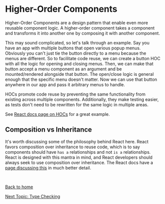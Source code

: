 # Higher-Order Components
Higher-Order Components are a design pattern that enable even more reusable component logic. A higher-order component
takes a component and transforms it into another one by composing it with another component. 

This may sound complicated, so let's talk through an example. Say you have an app with multiple buttons that open
various popup menus. Obviously you can't just tie the button directly to a menu because the menus are different. So 
to facilitate code reuse, we can create a button HOC with all the logic for opening and closing menus. Then,
we can make that button accept a menu component as an argument and be mounted/rendered alongside that button. The 
open/close logic is general enough that the specific menu doesn't matter. Now we can use that button anywhere in
our app and pass it arbitrary menus to handle.

HOCs promote code reuse by preventing the same functionality from existing across multiple components. Additionally,
they make testing easier, as tests don't need to be rewritten for the same logic in multiple areas.

See [React docs page on HOCs](https://reactjs.org/docs/higher-order-components.html) for a great example.

## Composition vs Inheritance
It's worth discussing some of the philosophy behind React here. React favors composition over inheritance to reuse code, 
which is to say components should have `has a` relationships and not `is a` relationships. React is designed with this 
mantra in mind, and React developers should always seek to use composition over inheritance. The React docs 
have a [page discussing this](https://reactjs.org/docs/composition-vs-inheritance.html) in much better detail.

  
<br/>  
  
[Back to home](https://github.com/brett-cohen/react-deep-dive/tree/main)

[Next Topic: Type Checking](https://github.com/brett-cohen/react-deep-dive/tree/type-checking)
